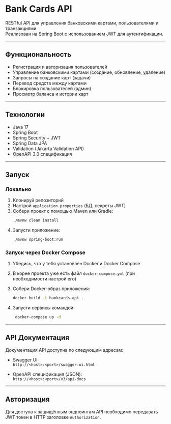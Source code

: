 # Bank Cards API

RESTful API для управления банковскими картами, пользователями и транзакциями.  
Реализован на Spring Boot с использованием JWT для аутентификации.

---

## Функциональность

- Регистрация и авторизация пользователей
- Управление банковскими картами (создание, обновление, удаление)
- Запросы на создание карт (задачи)
- Перевод средств между картами
- Блокировка пользователей (админ)
- Просмотр баланса и истории карт

---

## Технологии

- Java 17
- Spring Boot
- Spring Security + JWT
- Spring Data JPA
- Validation (Jakarta Validation API)
- OpenAPI 3.0 спецификация

---

## Запуск

### Локально

1. Клонируй репозиторий
2. Настрой `application.properties` (БД, секреты JWT)
3. Собери проект с помощью Maven или Gradle:
   ```bash
   ./mvnw clean install
4. Запусти приложение: 
   ```bash
   ./mvnw spring-boot:run

### Запуск через Docker Compose

1. Убедись, что у тебя установлен Docker и Docker Compose
2. В корне проекта уже есть файл `docker-compose.yml` (при необходимости настрой его)
3. Собери Docker-образ приложения:

   ```bash
   docker build -t bankcards-api .
4. Запусти сервисы командой:   
   ```bash
    docker-compose up -d
---
## API Документация
Документация API доступна по следующим адресам:

- Swagger UI:  
  `http://<host>:<port>/swagger-ui.html`

- OpenAPI спецификация (JSON):  
  `http://<host>:<port>/v3/api-docs`
---
## Авторизация

Для доступа к защищённым эндпоинтам API необходимо передавать JWT токен в HTTP заголовке `Authorization`.
